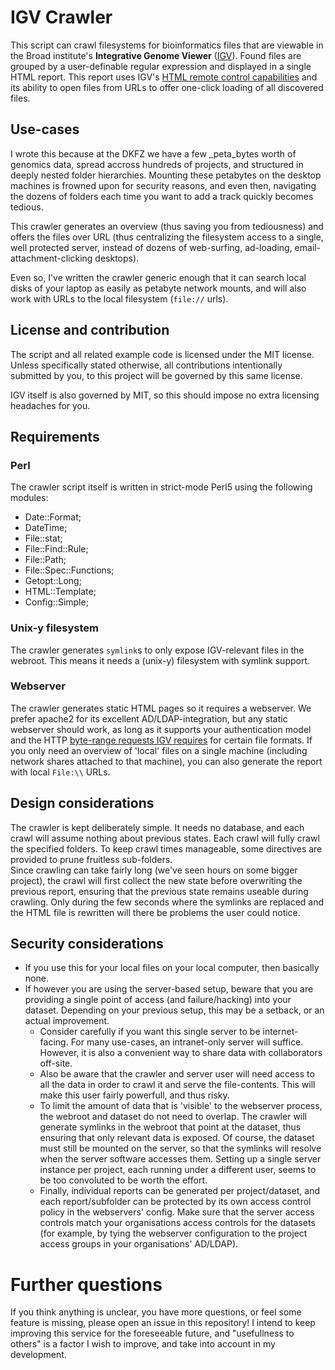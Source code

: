 # IGV Crawler

This script can crawl filesystems for bioinformatics files that are viewable in the Broad institute's **Integrative Genome Viewer** ([IGV](https://www.broadinstitute.org/software/igv/)).
Found files are grouped by a user-definable regular expression and displayed in a single HTML report. This report uses IGV's 
[HTML remote control capabilities](http://software.broadinstitute.org/software/igv/ControlIGV) and its ability to open files from 
URLs to offer one-click loading of all discovered files.

## Use-cases
I wrote this because at the DKFZ we have a few _peta_bytes worth of genomics data, spread accross hundreds of projects, and 
structured in deeply nested folder hierarchies. Mounting these petabytes on the desktop machines is frowned upon for 
security reasons, and even then, navigating the dozens of folders each time you want to add a track quickly becomes tedious.

This crawler generates an overview (thus saving you from tediousness) and offers the files over URL (thus centralizing the filesystem access to a single, well protected server, instead of dozens of web-surfing, ad-loading, email-attachment-clicking desktops).

Even so, I've written the crawler generic enough that it can search local disks of your laptop as easily as petabyte network mounts, and will also work with URLs to the local filesystem (`file://` urls).


## License and contribution

The script and all related example code is licensed under the MIT license.
Unless specifically stated otherwise, all contributions intentionally submitted by you, to this project will be governed by this same license.

IGV itself is also governed by MIT, so this should impose no extra licensing headaches for you.


## Requirements

### Perl
The crawler script itself is written in strict-mode Perl5 using the following modules:

- Date::Format;
- DateTime;
- File::stat;
- File::Find::Rule;
- File::Path;
- File::Spec::Functions;
- Getopt::Long;
- HTML::Template;
- Config::Simple;

### Unix-y filesystem
The crawler generates `symlink`s to only expose IGV-relevant files in the webroot. This means it needs a (unix-y) filesystem with symlink support.

### Webserver
The crawler generates static HTML pages so it requires a webserver. We prefer apache2 for its excellent AD/LDAP-integration, but any static webserver should work, as long as it supports your authentication model and the HTTP [byte-range requests IGV requires](http://software.broadinstitute.org/software/igv/LoadData) for certain file formats.
If you only need an overview of 'local' files on a single machine (including network shares attached to that machine), you can also generate the report with local `File:\\` URLs.


## Design considerations
The crawler is kept deliberately simple. It needs no database, and each crawl will assume nothing about previous states. Each crawl will fully crawl the specified folders.
To keep crawl times manageable, some directives are provided to prune fruitless sub-folders.  
Since crawling can take fairly long (we've seen hours on some bigger project), the crawl will first collect the new state before overwriting the previous report, ensuring that the previous state remains useable during crawling. Only during the few seconds where the symlinks are replaced and the HTML file is rewritten will there be problems the user could notice.


## Security considerations
- If you use this for your local files on your local computer, then basically none.
- If however you are using the server-based setup, beware that you are providing a single point of access (and failure/hacking) into your dataset. Depending on your previous setup, 
  this may be a setback, or an actual improvement.
  - Consider carefully if you want this single server to be internet-facing. For many use-cases, an intranet-only server will suffice. However, it is also a convenient way to share data with collaborators off-site.
  - Also be aware that the crawler and server user will need access to all the data in order to crawl it and serve the file-contents. This will make this user fairly powerfull, and thus risky.
  - To limit the amount of data that is 'visible' to the webserver process, the webroot and dataset do not need to overlap. The crawler will generate symlinks in the webroot that point at
    the dataset, thus ensuring that only relevant data is exposed. Of course, the dataset must still be mounted on the server, so that the symlinks will resolve when the server software accesses them.
    Setting up a single server instance per project, each running under a different user, seems to be too convoluted to be worth the effort.
  - Finally, individual reports can be generated per project/dataset, and each report/subfolder can be protected by its own access control policy in the webservers' config. Make sure that the server access controls match your organisations access controls for the datasets (for example, by tying the webserver configuration to the project access groups in your organisations' AD/LDAP).

# Further questions

If you think anything is unclear, you have more questions, or feel some feature is missing, please open an issue in this repository!
I intend to keep improving this service for the foreseeable future, and "usefullness to others" is a factor I wish to improve, and take into account in my development.
